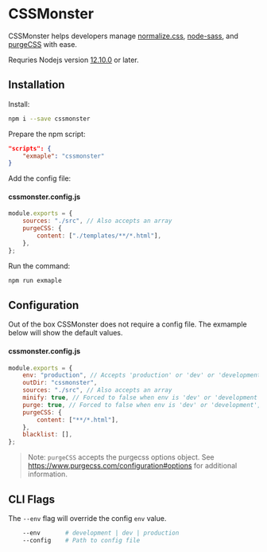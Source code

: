 # CSSMonster

CSSMonster helps developers manage [normalize.css](https://www.npmjs.com/package/normalize.css?activeTab=versions), [node-sass](https://www.npmjs.com/package/node-sass), and [purgeCSS](https://www.npmjs.com/package/purgecss) with ease.

Requries Nodejs version [12.10.0](https://nodejs.org/en/download/) or later.

## Installation

Install:

```bash
npm i --save cssmonster
```

Prepare the npm script:

```json
"scripts": {
    "exmaple": "cssmonster"
}
```

Add the config file:

#### cssmonster.config.js

```javascript
module.exports = {
    sources: "./src", // Also accepts an array
    purgeCSS: {
        content: ["./templates/**/*.html"],
    },
};
```

Run the command:

```bash
npm run exmaple
```

## Configuration

Out of the box CSSMonster does not require a config file. The exmample below will show the default values.

#### cssmonster.config.js

```javascript
module.exports = {
    env: "production", // Accepts 'production' or 'dev' or 'development', is overridden by the --env flag
    outDir: "cssmonster",
    sources: "./src", // Also accepts an array
    minify: true, // Forced to false when env is 'dev' or 'development', setting to false disables on production
    purge: true, // Forced to false when env is 'dev' or 'development', setting to false disables on produciton
    purgeCSS: {
        content: ["**/*.html"],
    },
    blacklist: [],
};
```

> Note: `purgeCSS` accepts the purgecss options object. See https://www.purgecss.com/configuration#options for additional information.

## CLI Flags

The `--env` flag will override the config `env` value.

```bash
    --env       # development | dev | production
    --config    # Path to config file
```
